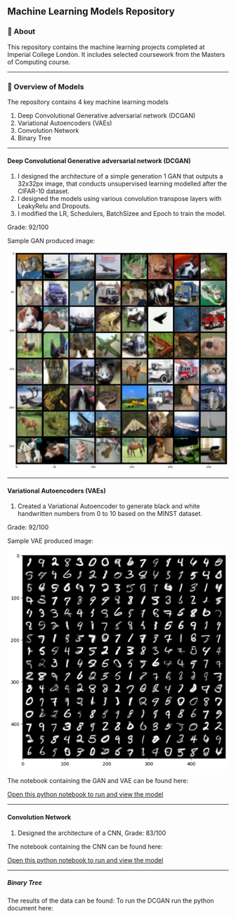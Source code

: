 ## Machine Learning Models Repository

### :dart: About ##
This repository contains the machine learning projects completed at Imperial College London. It includes selected coursework from the Masters of Computing course.

------------
### :rocket: Overview of Models ###

The repository contains 4 key machine learning models
1. Deep Convolutional Generative adversarial network (DCGAN)
2. Variational Autoencoders (VAEs)
3. Convolution Network
4. Binary Tree

------------
#### Deep Convolutional Generative adversarial network (DCGAN)

1. I designed the architecture of a simple generation 1 GAN that outputs a 32x32px image, that conducts unsupervised learning modelled after the CIFAR-10 dataset.
2. I designed the models using various convolution transpose layers with LeakyRelu and Dropouts.
3. I modified the LR, Schedulers, BatchSizee and Epoch to train the model.

Grade: 92/100

Sample GAN produced image:

![Sample GAN imgae](https://github.com/marcushooi/machine-learning-model/blob/main/Image%20Generation%20with%20VAE%20and%20GAN/GAN%20Results.png)

------------
#### Variational Autoencoders (VAEs)
1. Created a Variational Autoencoder to generate black and white handwritten numbers from 0 to 10 based on the MINST dataset.

Grade: 92/100

Sample VAE produced image:

![Sample VAE imgae](https://github.com/marcushooi/machine-learning-model/blob/main/Image%20Generation%20with%20VAE%20and%20GAN/VAE%20Results.png)

The notebook containing the GAN and VAE can be found here:

[Open this python notebook to run and view the model](/Image%20Generation%20with%20VAE%20and%20GAN/GAN%20&%20VAE.ipynb)

------------
#### Convolution Network
1. Designed the architecture of a CNN, 
Grade: 83/100

The notebook containing the CNN can be found here:

[Open this python notebook to run and view the model](/blob/main/Convolution%20Neural%20Network/Convolution_Neural_Network.ipynb)

------------
##### Binary Tree


The results of the data can be found:
To run the DCGAN run the python document here:

